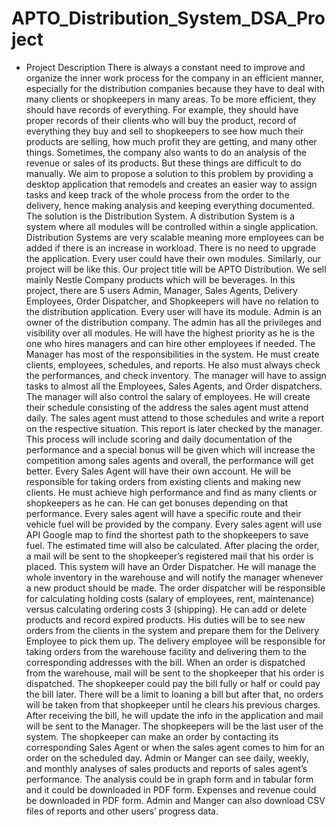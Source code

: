 # APTO_Distribution_System_DSA_Project
  - Project Description
    There is always a constant need to improve and organize the inner work process for the
company in an efficient manner, especially for the distribution companies because they
have to deal with many clients or shopkeepers in many areas. To be more efficient, they
should have records of everything. For example, they should have proper records of their
clients who will buy the product, record of everything they buy and sell to shopkeepers to
see how much their products are selling, how much profit they are getting, and many other
things. Sometimes, the company also wants to do an analysis of the revenue or sales of
its products. But these things are difficult to do manually. We aim to propose a solution
to this problem by providing a desktop application that remodels and creates an easier way
to assign tasks and keep track of the whole process from the order to the delivery, hence
making analysis and keeping everything documented. The solution is the Distribution
System. A distribution System is a system where all modules will be controlled within a
single application. Distribution Systems are very scalable meaning more employees can
be added if there is an increase in workload. There is no need to upgrade the application.
Every user could have their own modules. Similarly, our project will be like this. Our
project title will be APTO Distribution. We sell mainly Nestle Company products
which will be beverages. In this project, there are 5 users Admin, Manager, Sales Agents,
Delivery Employees, Order Dispatcher, and Shopkeepers will have no relation to
the distribution application. Every user will have its module. Admin is an owner of the
distribution company. The admin has all the privileges and visibility over all modules. He
will have the highest priority as he is the one who hires managers and can hire other
employees if needed. The Manager has most of the responsibilities in the system. He
must create clients, employees, schedules, and reports. He also must always check the
performances, and check inventory. The manager will have to assign tasks to almost
all the Employees, Sales Agents, and Order dispatchers. The manager will also control
the salary of employees. He will create their schedule consisting of the address the sales
agent must attend daily. The sales agent must attend to those schedules and write a
report on the respective situation. This report is later checked by the manager. This
process will include scoring and daily documentation of the performance and a special
bonus will be given which will increase the competition among sales agents and overall,
the performance will get better. Every Sales Agent will have their own account. He will
be responsible for taking orders from existing clients and making new clients. He must
achieve high performance and find as many clients or shopkeepers as he can. He can get
bonuses depending on that performance. Every sales agent will have a specific route and
their vehicle fuel will be provided by the company. Every sales agent will use API Google map to find the shortest path to the shopkeepers to save fuel. The estimated time will
also be calculated. After placing the order, a mail will be sent to the shopkeeper’s
registered mail that his order is placed. This system will have an Order Dispatcher. He
will manage the whole inventory in the warehouse and will notify the manager whenever
a new product should be made. The order dispatcher will be responsible for calculating
holding costs (salary of employees, rent, maintenance) versus calculating ordering costs
3
(shipping). He can add or delete products and record expired products. His duties will
be to see new orders from the clients in the system and prepare them for the Delivery
Employee to pick them up. The delivery employee will be responsible for taking orders
from the warehouse facility and delivering them to the corresponding addresses with the
bill. When an order is dispatched from the warehouse, mail will be sent to the shopkeeper
that his order is dispatched. The shopkeeper could pay the bill fully or half or could pay
the bill later. There will be a limit to loaning a bill but after that, no orders will be taken
from that shopkeeper until he clears his previous charges. After receiving the bill, he will
update the info in the application and mail will be sent to the Manager. The shopkeepers
will be the last user of the system. The shopkeeper can make an order by contacting
its corresponding Sales Agent or when the sales agent comes to him for an order on the
scheduled day. Admin or Manger can see daily, weekly, and monthly analyses of sales
products and reports of sales agent’s performance. The analysis could be in graph form
and in tabular form and it could be downloaded in PDF form. Expenses and revenue
could be downloaded in PDF form. Admin and Manger can also download CSV files of
reports and other users’ progress data.
